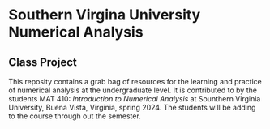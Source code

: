 # Southern Virgina University Numerical Analysis
## Class Project

This reposity contains a grab bag of resources for the learning and practice of numerical analysis at the undergraduate level. It is contributed to by the students MAT 410: _Introduction to Numerical Analysis_ at Sounthern Virginia University, Buena Vista, Virginia, spring 2024. The students will be adding to the course through out the semester.  
